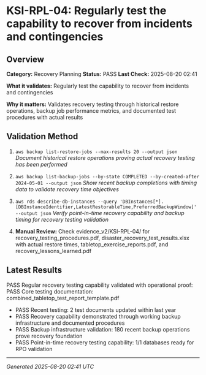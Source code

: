 # KSI-RPL-04: Regularly test the capability to recover from incidents and contingencies

## Overview

**Category:** Recovery Planning
**Status:** PASS
**Last Check:** 2025-08-20 02:41

**What it validates:** Regularly test the capability to recover from incidents and contingencies

**Why it matters:** Validates recovery testing through historical restore operations, backup job performance metrics, and documented test procedures with actual results

## Validation Method

1. `aws backup list-restore-jobs --max-results 20 --output json`
   *Document historical restore operations proving actual recovery testing has been performed*

2. `aws backup list-backup-jobs --by-state COMPLETED --by-created-after 2024-05-01 --output json`
   *Show recent backup completions with timing data to validate recovery time objectives*

3. `aws rds describe-db-instances --query 'DBInstances[*].[DBInstanceIdentifier,LatestRestorableTime,PreferredBackupWindow]' --output json`
   *Verify point-in-time recovery capability and backup timing for recovery testing validation*

4. **Manual Review:** Check evidence_v2/KSI-RPL-04/ for recovery_testing_procedures.pdf, disaster_recovery_test_results.xlsx with actual restore times, tabletop_exercise_reports.pdf, and recovery_lessons_learned.pdf

## Latest Results

PASS Regular recovery testing capability validated with operational proof: PASS Core testing documentation: combined_tabletop_test_report_template.pdf
- PASS Recent testing: 2 test documents updated within last year
- PASS Recovery capability demonstrated through working backup infrastructure and documented procedures
- PASS Backup infrastructure validation: 180 recent backup operations prove recovery foundation
- PASS Point-in-time recovery testing capability: 1/1 databases ready for RPO validation

---
*Generated 2025-08-20 02:41 UTC*